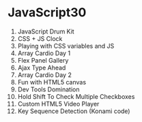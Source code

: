 # JavaScript30
1. JavaScript Drum Kit
2. CSS + JS Clock
3. Playing with CSS variables and JS
4. Array Cardio Day 1
5. Flex Panel Gallery
6. Ajax Type Ahead
7. Array Cardio Day 2
8. Fun with HTML5 canvas
9. Dev Tools Domination
10. Hold Shift To Check Multiple Checkboxes
11. Custom HTML5 Video Player
12. Key Sequence Detection (Konami code)